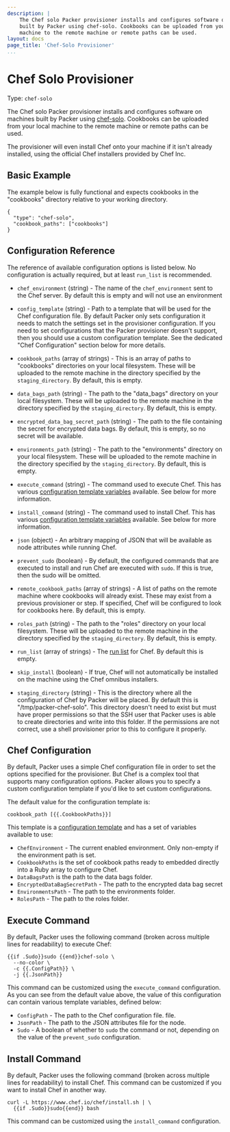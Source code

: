```yaml
---
description: |
    The Chef solo Packer provisioner installs and configures software on machines
    built by Packer using chef-solo. Cookbooks can be uploaded from your local
    machine to the remote machine or remote paths can be used.
layout: docs
page_title: 'Chef-Solo Provisioner'
...
```


# Chef Solo Provisioner

Type: `chef-solo`

The Chef solo Packer provisioner installs and configures software on machines
built by Packer using [chef-solo](https://docs.chef.io/chef_solo.html).
Cookbooks can be uploaded from your local machine to the remote machine or
remote paths can be used.

The provisioner will even install Chef onto your machine if it isn't already
installed, using the official Chef installers provided by Chef Inc.

## Basic Example

The example below is fully functional and expects cookbooks in the "cookbooks"
directory relative to your working directory.

``` {.javascript}
{
  "type": "chef-solo",
  "cookbook_paths": ["cookbooks"]
}
```

## Configuration Reference

The reference of available configuration options is listed below. No
configuration is actually required, but at least `run_list` is recommended.

-   `chef_environment` (string) - The name of the `chef_environment` sent to the
    Chef server. By default this is empty and will not use an environment

-   `config_template` (string) - Path to a template that will be used for the
    Chef configuration file. By default Packer only sets configuration it needs
    to match the settings set in the provisioner configuration. If you need to
    set configurations that the Packer provisioner doesn't support, then you
    should use a custom configuration template. See the dedicated "Chef
    Configuration" section below for more details.

-   `cookbook_paths` (array of strings) - This is an array of paths to
    "cookbooks" directories on your local filesystem. These will be uploaded to
    the remote machine in the directory specified by the `staging_directory`. By
    default, this is empty.

-   `data_bags_path` (string) - The path to the "data\_bags" directory on your
    local filesystem. These will be uploaded to the remote machine in the
    directory specified by the `staging_directory`. By default, this is empty.

-   `encrypted_data_bag_secret_path` (string) - The path to the file containing
    the secret for encrypted data bags. By default, this is empty, so no secret
    will be available.

-   `environments_path` (string) - The path to the "environments" directory on
    your local filesystem. These will be uploaded to the remote machine in the
    directory specified by the `staging_directory`. By default, this is empty.

-   `execute_command` (string) - The command used to execute Chef. This has
    various [configuration template
    variables](/docs/templates/configuration-templates.html) available. See
    below for more information.

-   `install_command` (string) - The command used to install Chef. This has
    various [configuration template
    variables](/docs/templates/configuration-templates.html) available. See
    below for more information.

-   `json` (object) - An arbitrary mapping of JSON that will be available as
    node attributes while running Chef.

-   `prevent_sudo` (boolean) - By default, the configured commands that are
    executed to install and run Chef are executed with `sudo`. If this is true,
    then the sudo will be omitted.

-   `remote_cookbook_paths` (array of strings) - A list of paths on the remote
    machine where cookbooks will already exist. These may exist from a previous
    provisioner or step. If specified, Chef will be configured to look for
    cookbooks here. By default, this is empty.

-   `roles_path` (string) - The path to the "roles" directory on your
    local filesystem. These will be uploaded to the remote machine in the
    directory specified by the `staging_directory`. By default, this is empty.

-   `run_list` (array of strings) - The [run
    list](https://docs.chef.io/run_lists.html) for Chef. By default this
    is empty.

-   `skip_install` (boolean) - If true, Chef will not automatically be installed
    on the machine using the Chef omnibus installers.

-   `staging_directory` (string) - This is the directory where all the
    configuration of Chef by Packer will be placed. By default this
    is "/tmp/packer-chef-solo". This directory doesn't need to exist but must
    have proper permissions so that the SSH user that Packer uses is able to
    create directories and write into this folder. If the permissions are not
    correct, use a shell provisioner prior to this to configure it properly.

## Chef Configuration

By default, Packer uses a simple Chef configuration file in order to set the
options specified for the provisioner. But Chef is a complex tool that supports
many configuration options. Packer allows you to specify a custom configuration
template if you'd like to set custom configurations.

The default value for the configuration template is:

``` {.liquid}
cookbook_path [{{.CookbookPaths}}]
```

This template is a [configuration
template](/docs/templates/configuration-templates.html) and has a set of
variables available to use:

-   `ChefEnvironment` - The current enabled environment. Only non-empty if the
    environment path is set.
-   `CookbookPaths` is the set of cookbook paths ready to embedded directly into
    a Ruby array to configure Chef.
-   `DataBagsPath` is the path to the data bags folder.
-   `EncryptedDataBagSecretPath` - The path to the encrypted data bag secret
-   `EnvironmentsPath` - The path to the environments folder.
-   `RolesPath` - The path to the roles folder.

## Execute Command

By default, Packer uses the following command (broken across multiple lines for
readability) to execute Chef:

``` {.liquid}
{{if .Sudo}}sudo {{end}}chef-solo \
  --no-color \
  -c {{.ConfigPath}} \
  -j {{.JsonPath}}
```

This command can be customized using the `execute_command` configuration. As you
can see from the default value above, the value of this configuration can
contain various template variables, defined below:

-   `ConfigPath` - The path to the Chef configuration file. file.
-   `JsonPath` - The path to the JSON attributes file for the node.
-   `Sudo` - A boolean of whether to `sudo` the command or not, depending on the
    value of the `prevent_sudo` configuration.

## Install Command

By default, Packer uses the following command (broken across multiple lines for
readability) to install Chef. This command can be customized if you want to
install Chef in another way.

``` {.text}
curl -L https://www.chef.io/chef/install.sh | \
  {{if .Sudo}}sudo{{end}} bash
```

This command can be customized using the `install_command` configuration.
